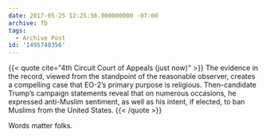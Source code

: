 ```yaml
---
date: 2017-05-25 12:25:56.000000000 -07:00
archive: fb
tags: 
  - Archive Post
id: '1495740356'
---
```


{{< quote cite="4th Circuit Court of Appeals (just now)" >}}
The evidence in the record, viewed from the standpoint of the reasonable observer, creates a compelling case that EO-2’s primary purpose is religious. Then-candidate Trump’s campaign statements reveal that on numerous occasions, he expressed anti-Muslim sentiment, as well as his intent, if elected, to ban Muslims from the United States.
{{< /quote >}}

Words matter folks.
